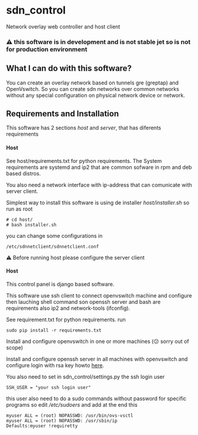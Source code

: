 # sdn_control
Network overlay web controller and host client

###  :warning: this software is in development and is not stable jet so is not for production environment

## What I can do with this software?

You can create an overlay network based on tunnels gre (greptap) and OpenVswitch.
So you can create sdn networks over common networks without any special 
configuration on physical network device or network.

## Requirements and Installation

This software has 2 sections *host* and *server*, that has diferents requirements

#### Host

See host/requirements.txt for python requirements. The System requirements are
systemd and ip2 that are common sofware in rpm and deb based distros.

You also need a network interface with ip-address that can comunicate with server client.

Simplest way to install this software is using de installer *host/installer.sh*
so run as root

```
# cd host/
# bash installer.sh
```
you can change some configurations in 

`/etc/sdnnetclient/sdnnetclient.conf`

:warning: Before running host please configure the server client

#### Host

This control panel is django based software.

This software use ssh client to connect openvswitch machine and configure then 
lauching shell command son openssh server and bash are requirements also ip2 and
network-tools (ifconfig).

See requirement.txt for python requirements. run
 
`sudo pip install -r requirements.txt`

Install and configure openvswitch in one or more machines (:confused: sorry out of scope)

Install and configure openssh server in all machines with openvswitch and configure 
login with rsa key howto [here](http://www.linuxproblem.org/art_9.html). 

You also need to set in sdn_control/settings.py the ssh login user

`SSH_USER = "your ssh login user"`

this user also need to do a sudo commands without password for specific programs
so edit */etc/sudoers* and add at the end this

```
myuser ALL = (root) NOPASSWD: /usr/bin/ovs-vsctl
myuser ALL = (root) NOPASSWD: /usr/sbin/ip
Defaults:myuser !requiretty
```




